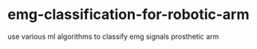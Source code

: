 # emg-classification-for-robotic-arm
use various ml algorithms to classify emg signals prosthetic arm
